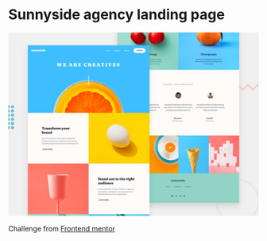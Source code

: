 #  Sunnyside agency landing page

![Design preview for the Sunnyside agency landing page coding challenge](./design/desktop-preview.jpg)

Challenge from [Frontend mentor](https://www.frontendmentor.io)
